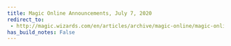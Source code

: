 ```yaml
---
title: Magic Online Announcements, July 7, 2020
redirect_to:
 - http://magic.wizards.com/en/articles/archive/magic-online/magic-online-announcements-july-7-2020
has_build_notes: False
---
```

